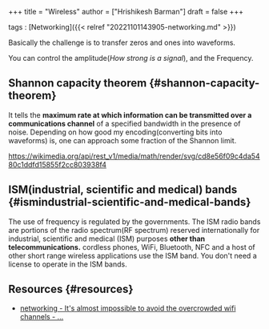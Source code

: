 +++
title = "Wireless"
author = ["Hrishikesh Barman"]
draft = false
+++

tags
: [Networking]({{< relref "20221101143905-networking.md" >}})

Basically the challenge is to transfer zeros and ones into waveforms.

You can control the amplitude(_How strong is a signal_), and the Frequency.


## Shannon capacity theorem {#shannon-capacity-theorem}

It tells the **maximum rate at which information can be transmitted over a communications channel** of a specified bandwidth in the presence of noise. Depending on how good my encoding(converting bits into waveforms) is, one can approach some fraction of the Shannon limit.

<https://wikimedia.org/api/rest_v1/media/math/render/svg/cd8e56f09c4da5480c1ddfd15855f2cc803938f4>


## ISM(industrial, scientific and medical) bands {#ismindustrial-scientific-and-medical-bands}

The use of frequency is regulated by the governments. The ISM radio bands are portions of the radio spectrum(RF spectrum) reserved internationally for industrial, scientific and medical (ISM) purposes **other than telecommunications.** cordless phones, WiFi, Bluetooth, NFC and a host of other short range wireless applications use the ISM band. You don't need a license to operate in the ISM bands.


## Resources {#resources}

-   [networking - It's almost impossible to avoid the overcrowded wifi channels - ...](https://superuser.com/questions/1054331/its-almost-impossible-to-avoid-the-overcrowded-wifi-channels)
